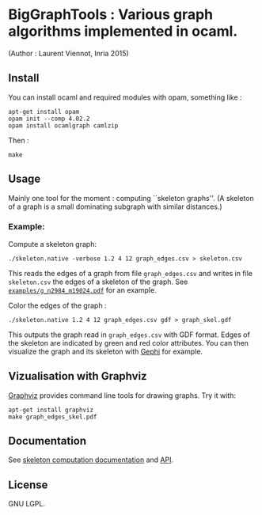 # BigGraphTools : Various graph algorithms implemented in ocaml.

(Author : Laurent Viennot, Inria 2015)

## Install

You can install ocaml and required modules with opam, something like :
```
apt-get install opam
opam init --comp 4.02.2
opam install ocamlgraph camlzip
```

Then :
```
make
```

## Usage

Mainly one tool for the moment : computing ``skeleton graphs''. (A skeleton
of a graph is a small dominating subgraph with similar distances.)

### Example:

Compute a skeleton graph:
```
./skeleton.native -verbose 1.2 4 12 graph_edges.csv > skeleton.csv
```

This reads the edges of a graph from file `graph_edges.csv` and writes in file
`skeleton.csv` the edges of a skeleton of the graph.  See
[`examples/g_n2984_m19024.pdf`](https://who.rocq.inria.fr/Laurent.Viennot/dev/big-graph-tools/examples/g_n2984_m19024.pdf)
for an example.

Color the edges of the graph :
```
./skeleton.native 1.2 4 12 graph_edges.csv gdf > graph_skel.gdf
```

This outputs the graph read in `graph_edges.csv` with GDF format. Edges of the
skeleton are indicated by green and red color attributes. You can then
visualize the graph and its skeleton with [Gephi](http://gephi.github.io/)
for example.



## Vizualisation with Graphviz

[Graphviz](http://graphviz.org/) provides command line tools for drawing graphs.
Try it with:
```
apt-get install graphviz
make graph_edges_skel.pdf
```



## Documentation

See [skeleton computation
documentation](https://who.rocq.inria.fr/Laurent.Viennot/dev/big-graph-tools/api.doc/Skeleton.Skeleton.html)
and
[API](https://who.rocq.inria.fr/Laurent.Viennot/dev/big-graph-tools/api.doc/).




## License

GNU LGPL.

